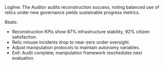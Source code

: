 ﻿---
series: 4
novella: 1
file: S4N1_IntB
type: interlude
label: B
pov: Auditor
setting: Room-not-room â€“ reconstruction audit
word_target_min: 801
word_target_max: 1299
status: outline
---
Logline: The Auditor audits reconstruction success, noting balanced use of relics under new governance yields sustainable progress metrics.

Beats:
- Reconstruction KPIs show 87% infrastructure stability, 92% citizen satisfaction.
- Relic misuse incidents drop to near-zero under oversight.
- Adjust manipulation protocols to maintain autonomy variables.
- Exit: Audit complete; manipulation framework reschedules next evaluation.
